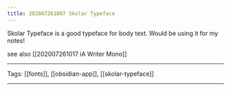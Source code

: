 ```yaml
---
title: 202007261007 Skolar Typeface
---
```


Skolar Typeface is a good typeface for body text. Would be using it for my notes! 

see also [[202007261017 iA Writer Mono]]

---

Tags: [[fonts]], [[obsidian-app]], [[skolar-typeface]]

---